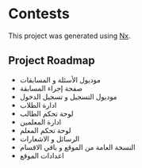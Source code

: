 # Contests

This project was generated using [Nx](https://nx.dev).

## Project Roadmap

- موديول الأسئلة و المسابقات
- صفحة إجراء المسابقة
- موديول التسجيل و تسجيل الدخول
- ادارة الطلاب
- لوحة تحكم الطالب
- ادارة المعلمين
- لوحة تحكم المعلم
- الرسائل و الاشعارات
- النسخة العامة من الموقع و باقي الاقسام
- اعدادات الموقع
